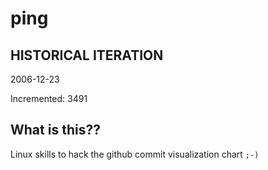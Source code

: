 # ping

## HISTORICAL ITERATION
2006-12-23

Incremented: 3491

## What is this?? 
Linux skills to hack the github commit visualization chart `;-)`
